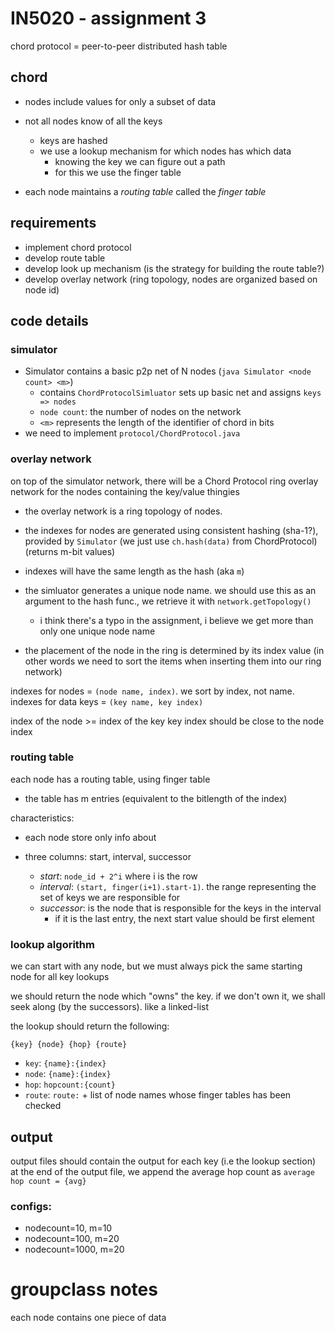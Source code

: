 # IN5020 - assignment 3

chord protocol = peer-to-peer distributed hash table

## chord
- nodes include values for only a subset of data
- not all nodes know of all the keys
    - keys are hashed
    - we use a lookup mechanism for which nodes has which data
        - knowing the key we can figure out a path
        - for this we use the finger table

- each node maintains a _routing table_ called the _finger table_

## requirements
- implement chord protocol
- develop route table
- develop look up mechanism (is the strategy for building the route table?)
- develop overlay network (ring topology, nodes are organized based on node id)


## code details
### simulator
- Simulator contains a basic p2p net of N nodes (`java Simulator <node count> <m>`)
    - contains `ChordProtocolSimluator` sets up basic net and assigns `keys => nodes`
    - `node count`: the number of nodes on the network
    - `<m>` represents the length of the identifier of chord in bits
- we need to implement `protocol/ChordProtocol.java`

### overlay network
on top of the simulator network, there will be a Chord Protocol ring overlay network for the nodes containing the key/value thingies

- the overlay network is a ring topology of nodes. 
- the indexes for nodes are generated using consistent hashing (sha-1?), provided by `Simulator` (we just use `ch.hash(data)` from ChordProtocol) (returns m-bit values)
- indexes will have the same length as the hash (aka `m`)

- the simluator generates a unique node name. we should use this as an argument to the hash func., we retrieve it with `network.getTopology()`
    - i think there's a typo in the assignment, i believe we get more than only one unique node name

- the placement of the node in the ring is determined by its index value (in other words we need to sort the items when inserting them into our ring network)

indexes for nodes = `(node name, index)`. we sort by index, not name.
indexes for data keys = `(key name, key index)`

index of the node >= index of the key
key index should be close to the node index

### routing table
each node has a routing table, using finger table
- the table has m entries (equivalent to the bitlength of the index)

characteristics:
- each node store only info about 

- three columns: start, interval, successor
    - *start*: `node_id + 2^i` where i is the row
    - *interval*: `(start, finger(i+1).start-1)`. the range representing the set of keys we are responsible for
    - *successor*: is the node that is responsible for the keys in the interval
        - if it is the last entry, the next start value should be first element

### lookup algorithm
we can start with any node, but we must always pick the same starting node for all key lookups

we should return the node which "owns" the key. if we don't own it, we shall seek along (by the successors). like a linked-list


the lookup should return the following:

`{key} {node} {hop} {route}`
- `key`: `{name}:{index}`
- `node`: `{name}:{index}`
- `hop`: `hopcount:{count}`
- `route`: `route:` + list of node names whose finger tables has been checked


## output
output files should contain the output for each key (i.e the lookup section)
at the end of the output file, we append the average hop count as `average hop count = {avg}`

### configs:
- nodecount=10, m=10
- nodecount=100, m=20
- nodecount=1000, m=20


# groupclass notes
each node contains one piece of data
